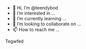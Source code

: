 


- 👋 Hi, I’m @teendybod
- 👀 I’m interested in ...
- 🌱 I’m currently learning ...
- 💞️ I’m looking to collaborate on ...
- 📫 How to reach me ...

<!---
teendybod/teendybod is a ✨ special ✨ repository because its `README.md` (this file) appears on your GitHub profile.
You can click the Preview link to take a look at your changes.
--->
Tegwfed
